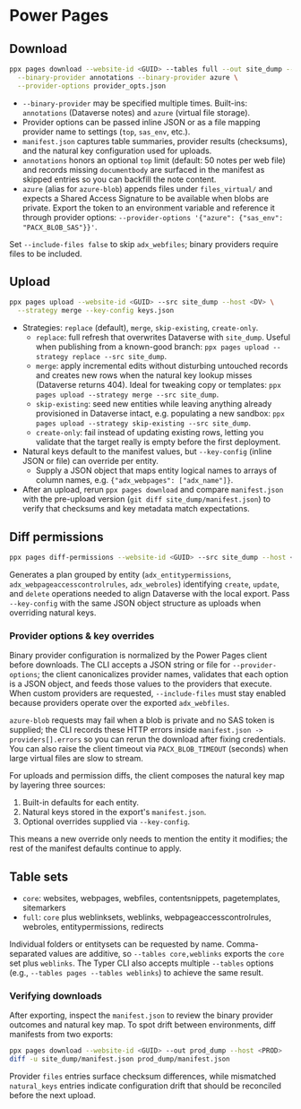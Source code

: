 
# Power Pages

## Download

```bash
ppx pages download --website-id <GUID> --tables full --out site_dump --host <DV> \
  --binary-provider annotations --binary-provider azure \
  --provider-options provider_opts.json
```

* `--binary-provider` may be specified multiple times. Built-ins: `annotations` (Dataverse notes) and `azure` (virtual file storage).
* Provider options can be passed inline JSON or as a file mapping provider name to settings (`top`, `sas_env`, etc.).
* `manifest.json` captures table summaries, provider results (checksums), and the natural key configuration used for uploads.
* `annotations` honors an optional `top` limit (default: 50 notes per web file) and records missing `documentbody` are surfaced in the manifest as skipped entries so you can backfill the note content.
* `azure` (alias for `azure-blob`) appends files under `files_virtual/` and expects a Shared Access Signature to be available when blobs are private. Export the token to an environment variable and reference it through provider options: `--provider-options '{"azure": {"sas_env": "PACX_BLOB_SAS"}}'`.

Set `--include-files false` to skip `adx_webfiles`; binary providers require files to be included.

## Upload

```bash
ppx pages upload --website-id <GUID> --src site_dump --host <DV> \
  --strategy merge --key-config keys.json
```

* Strategies: `replace` (default), `merge`, `skip-existing`, `create-only`.
  * `replace`: full refresh that overwrites Dataverse with `site_dump`. Useful when publishing from a known-good branch: `ppx pages upload --strategy replace --src site_dump`.
  * `merge`: apply incremental edits without disturbing untouched records and creates new rows when the natural key lookup misses (Dataverse returns 404). Ideal for tweaking copy or templates: `ppx pages upload --strategy merge --src site_dump`.
  * `skip-existing`: seed new entities while leaving anything already provisioned in Dataverse intact, e.g. populating a new sandbox: `ppx pages upload --strategy skip-existing --src site_dump`.
  * `create-only`: fail instead of updating existing rows, letting you validate that the target really is empty before the first deployment.
* Natural keys default to the manifest values, but `--key-config` (inline JSON or file) can override per entity.
  * Supply a JSON object that maps entity logical names to arrays of column names, e.g. `{"adx_webpages": ["adx_name"]}`.
* After an upload, rerun `ppx pages download` and compare `manifest.json` with the pre-upload version (`git diff site_dump/manifest.json`) to verify that checksums and key metadata match expectations.

## Diff permissions

```bash
ppx pages diff-permissions --website-id <GUID> --src site_dump --host <DV>
```

Generates a plan grouped by entity (`adx_entitypermissions`, `adx_webpageaccesscontrolrules`, `adx_webroles`) identifying `create`, `update`, and `delete` operations needed to align Dataverse with the local export.
Pass `--key-config` with the same JSON object structure as uploads when overriding natural keys.

### Provider options & key overrides

Binary provider configuration is normalized by the Power Pages client before downloads. The CLI accepts a JSON string or file for `--provider-options`; the client canonicalizes provider names, validates that each option is a JSON object, and feeds those values to the providers that execute. When custom providers are requested, `--include-files` must stay enabled because providers operate over the exported `adx_webfiles`.

`azure-blob` requests may fail when a blob is private and no SAS token is supplied; the CLI records these HTTP errors inside `manifest.json -> providers[].errors` so you can rerun the download after fixing credentials. You can also raise the client timeout via `PACX_BLOB_TIMEOUT` (seconds) when large virtual files are slow to stream.

For uploads and permission diffs, the client composes the natural key map by layering three sources:

1. Built-in defaults for each entity.
2. Natural keys stored in the export's `manifest.json`.
3. Optional overrides supplied via `--key-config`.

This means a new override only needs to mention the entity it modifies; the rest of the manifest defaults continue to apply.

## Table sets

- `core`: websites, webpages, webfiles, contentsnippets, pagetemplates, sitemarkers
- `full`: `core` plus weblinksets, weblinks, webpageaccesscontrolrules, webroles, entitypermissions, redirects

Individual folders or entitysets can be requested by name. Comma-separated values are additive, so
`--tables core,weblinks` exports the `core` set plus `weblinks`. The Typer CLI also accepts
multiple `--tables` options (e.g., `--tables pages --tables weblinks`) to achieve the same result.

### Verifying downloads

After exporting, inspect the `manifest.json` to review the binary provider outcomes and natural key map. To spot drift between environments, diff manifests from two exports:

```bash
ppx pages download --website-id <GUID> --out prod_dump --host <PROD>
diff -u site_dump/manifest.json prod_dump/manifest.json
```

Provider `files` entries surface checksum differences, while mismatched `natural_keys` entries indicate configuration drift that should be reconciled before the next upload.

